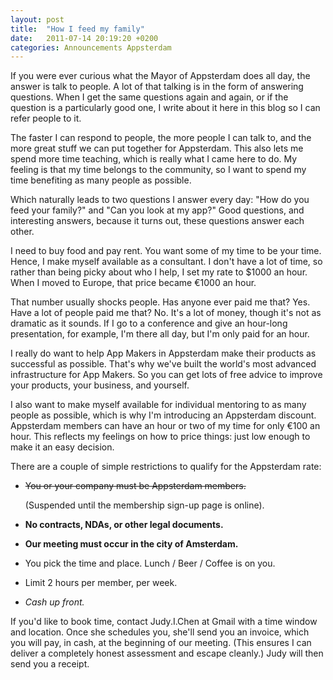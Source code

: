 ```yaml
---
layout: post
title:  "How I feed my family"
date:   2011-07-14 20:19:20 +0200
categories: Announcements Appsterdam
---
```



If you were ever curious what the Mayor of Appsterdam does all day, the answer is talk to people. A lot of that talking is in the form of answering questions. When I get the same questions again and again, or if the question is a particularly good one, I write about it here in this blog so I can refer people to it.



The faster I can respond to people, the more people I can talk to, and the more great stuff we can put together for Appsterdam. This also lets me spend more time teaching, which is really what I came here to do. My feeling is that my time belongs to the community, so I want to spend my time benefiting as many people as possible.



Which naturally leads to two questions I answer every day: "How do you feed your family?" and "Can you look at my app?" Good questions, and interesting answers, because it turns out, these questions answer each other.



I need to buy food and pay rent. You want some of my time to be your time. Hence, I make myself available as a consultant. I don't have a lot of time, so rather than being picky about who I help, I set my rate to $1000 an hour. When I moved to Europe, that price became €1000 an hour.



That number usually shocks people. Has anyone ever paid me that? Yes. Have a lot of people paid me that? No. It's a lot of money, though it's not as dramatic as it sounds. If I go to a conference and give an hour-long presentation, for example, I'm there all day, but I'm only paid for an hour.



I really do want to help App Makers in Appsterdam make their products as successful as possible. That's why we've built the world's most advanced infrastructure for App Makers. So you can get lots of free advice to improve your products, your business, and yourself.



I also want to make myself available for individual mentoring to as many people as possible, which is why I'm introducing an Appsterdam discount. Appsterdam members can have an hour or two of my time for only €100 an hour. This reflects my feelings on how to price things: just low enough to make it an easy decision.



There are a couple of simple restrictions to qualify for the Appsterdam rate:

<ul>

<li>

<strike>You or your company must be Appsterdam members.</strike> 

(Suspended until the membership sign-up page is online).

</li>

<li>

<strong>No contracts, NDAs, or other legal documents.</strong>

</li>

<li>

<strong>Our meeting must occur in the city of Amsterdam.</strong>

</li>

<li>

You pick the time and place. Lunch / Beer / Coffee is on you.

</li>

<li>

Limit 2 hours per member, per week.

</li>

<li>

<em>Cash up front.</em>

</li>

</ul>



If you'd like to book time, contact Judy.I.Chen at Gmail with a time window and location. Once she schedules you, she'll send you an invoice, which you will pay, in cash, at the beginning of our meeting. (This ensures I can deliver a completely honest assessment and escape cleanly.) Judy will then send you a receipt.


